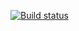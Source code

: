 [![Build status](https://ci.appveyor.com/api/projects/status/cbdvfhof93kq2848?svg=true)](https://ci.appveyor.com/project/elakovnick24/aqa-homework-2-3)